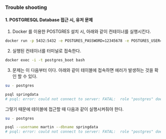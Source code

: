 ### Trouble shooting

#### 1. POSTGRESQL Database 접근 시, 유저 문제

1. Docker 를 이용한 POSTGRES 설치 시, 아래와 같이 컨테이너를 실행시킨다.
 
```bash
docker run -p 5432:5432 -e POSTGRES_PASSWORD=12345678 -e POSTGRES_USER=martin -e POSTGRES_DB=springdata --name postgres_boot -d postgres
```

2. 실행된 컨테이너를 터미널로 접속한다.

```bash
docker exec -i -t postgres_boot bash
```

3. 문제는 이 다음부터 이다. 아래와 같이 테이블에 접속하면 에러가 발생하는 것을 확인 할 수 있다.

```bash
su - postgres

psql springdata
# psql: error: could not connect to server: FATAL:  role "postgres" does not exist
```

그렇기 때문에 테이블에 접근할 때 다음과 같이 실행시켜줘야 한다.

```bash
su - postgres

psql --username martin --dbname springdata
# psql: error: could not connect to server: FATAL:  role "postgres" does not exist
```